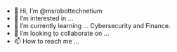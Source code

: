 - 👋 Hi, I’m @msrobottechnetium
- 👀 I’m interested in ...
- 🌱 I’m currently learning ... Cybersecurity and Finance.
- 💞️ I’m looking to collaborate on ...
- 📫 How to reach me ...

<!---
msrobottechnetium/msrobottechnetium is a ✨ special ✨ repository because its `README.md` (this file) appears on your GitHub profile.
You can click the Preview link to take a look at your changes.
--->
